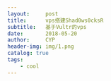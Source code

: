 ```yaml
---
layout:     post                    
title:      vps搭建Shad0ws0cksR
subtitle:   基于Vultr的vps 
date:       2018-05-20              
author:     CYP                      
header-img: img/1.png   
catalog: true                       
tags:                               
    - cool
---
```


